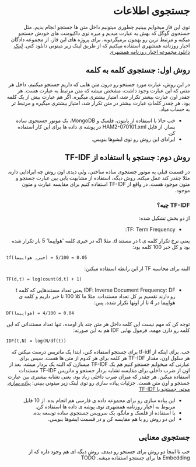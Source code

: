 <div dir="rtl" align='right'>

# جستجوی اطلاعات
توی این فاز میخوایم ببینیم چطوری میتونیم داخل متن ها جستجو انجام بدیم. مثل جستجوی گوگل که بهش یه عبارت میدیم و میره توی داکیومنت های خودش جستجو میکنه و مرتبط ترین رو بهمون برمیگردونه.
برای پروژه های این فاز، از مجموعه دادگان اخبار روزنامه همشهری استفاده میکنیم که از طریق لینک زیر میتونی دانلود کنی.
[لینک دانلود مجموعه اخبار  روزنامه همشهری](https://dbrg.ut.ac.ir/hamshahri/)
## روش اول: جستجوی کلمه به کلمه
در این روش، عبارت مورد جستجو رو درون متن هایی که داریم جستجو میکنیم، داخل هر متنی که این عبارت وجود داشت، مشخص میشه که متن مرتبط به عبارت هست. هر چقدر اون عبارت بیشتر تکرار شد، امتیاز بیشتری میگیره. اگر هم عبارت بیش از یک کلمه بود، هر چقدر کلماتِ عبارت بیشتر در متن تکرار شد، امتیاز بیشتری میگیره و مرتبط تر به حساب میاد.

* خب حالا با استفاده از پایتون، فلسک و MongoDB، یک موتور جستجوی ساده بساز. از فایل HAM2-070101.xml در پوشه ی داده ها برای این کار استفاده کن.
* ایرادای این روش رو توی ایشوها بنویس.

## روش دوم: جستجو با استفاده از TF-IDF
در قسمت قبلی یه موتور جستجوی ساده ساختی، ولی دیدی اون روش چه ایرادایی داره. مثلا چقدر کند عمل میکنه. روش دیگه، استفاده از مشابهت یابی بین عبارت جستجو و متون موجود هست. در واقع از TF-IDF استفاده کنیم برای مقایسه عبارت و متون موجود. 

### TF-IDF چیه؟
از دو بخش تشکیل شده:

* TF: Term Frequency:

یعنی نرخ تکرار کلمه ی t در مستند d. مثلا اگه در خبری کلمه 'هواپیما' 5 بار تکرار شده بود و کل خبر 100 کلمه بود:

<div dir="ltr" align='left'>

```
tf(خبر, هواپیما) = 0.05 = 5/100
```

<div dir="rtl" align='right'>
البته برای محاسبه TF از این رابطه استفاده میکنن:

<div dir="ltr" align='left'>

```
TF(d,t) = log(count(d,t) + 1)
```

<div dir="rtl" align='right'>

* IDF: Inverse Document Frequency:
DF یعنی تعداد مستندهایی که کلمه t رو دارند تقسیم بر کل تعداد مستندات. مثلا ما کلا 100 تا خبر داریم و کلمه ی هواپیما در 4 تا از اونها تکرار شده. پس:

<div dir="ltr" align='left'>

```
DF(هواپیما) = 0.04 = 4/100
```
<div dir="rtl" align='right'>
توجه کن که مهم نیست این کلمه داخل هر متن چند بار اومده، تنها تعداد مستنداتی که این کلمه رو دارن مهمه.
فرمول نهایی IDF هم به این صورته:
<div dir="ltr" align='left'>

```
IDF(t,N) = log(N/df(t))
```


<div dir="rtl" align='right'>

خب. برای اینکه از tf-idf برای جستجو استفاده کنن، ابتدا یک ماتریس درست میکنن که هر سلول اون، مقدار TF-IDF هر کلمه برای هر کدوم از متن ها هست. سپس برای عبارتی که میخوایم جستجو کنیم هم یک TF-IDF میسازن که البته یک بردار میشه. بعد از اون از ضرب داخلی برای مقایسه تشابه بردار جستجو و ماتریس TF-IDF مستندات استفاده میکنن. هر چقدر که میزان ضرب داخلی زیاد بود، یعنی تشابه بیشتری بین عبارت جستجو و اون متن هست. 
جزئیات پیاده سازی رو توی لینک زیر میتونی ببینی:
[پیاده سازی موتور جستجو با TF-IDF](https://medium.com/analytics-vidhya/build-your-semantic-document-search-engine-with-tf-idf-and-google-use-c836bf5f27fb)

* این پیاده سازی رو برای مجموعه داده ی فارسی هم انجام بده. از 10 فایل مربوط به اخبار روزنامه همشهری  توی پوشه ی داده ها استفاده کن.
* با استفاده از فلسک و مانگو، یک سرویس جستجوی ساده توسعه بده.
* این دو روش رو با هم مقایسه کن و در قسمت ایشوها بنویس.

## جستجوی معنایی
خب تا اینجا دو روش برای جستجو رو دیدی. روش دیگه ای هم وجود داره که از Embedding ها برای جستجو استفاده میشه.
TODO